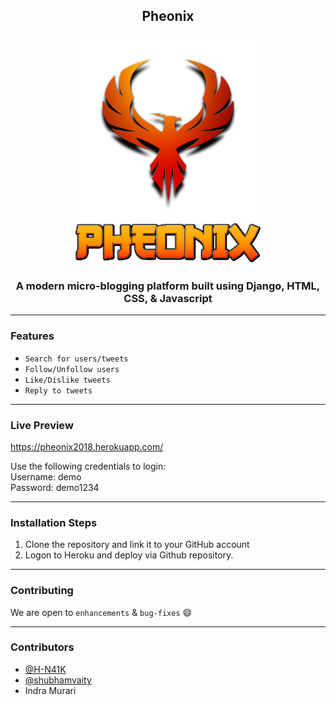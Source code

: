 <h2 align="center">Pheonix</h2>

<p align="center">
  <a href="" rel="noopener">
 <img width=300px src="./static/assets/img/Phoenix.png" alt="Pheonix-bird">
  <br>
 <img width=300px src="./static/assets/img/bird.png" alt="Pheonix-text">
  </a>
  
</p>

<h3 align="center">A modern micro-blogging platform built using Django, HTML, CSS, & Javascript</h3>

------------------------------------------
### Features

- `Search for users/tweets`
- `Follow/Unfollow users`
- `Like/Dislike tweets`
- `Reply to tweets`

------------------------------------------
### Live Preview

<a href="https://pheonix2018.herokuapp.com/" target="blank">https://pheonix2018.herokuapp.com/</a>

Use the following credentials to login:
<br> Username: demo 
<br> Password: demo1234

------------------------------------------
### Installation Steps

1. Clone the repository and link it to your GitHub account
2. Logon to Heroku and deploy via Github repository.

------------------------------------------
### Contributing

We are open to `enhancements` & `bug-fixes` :smile:  

------------------------------------------
### Contributors

- [@H-N41K](https://github.com/H-N41K)
- [@shubhamvaity](https://github.com/shubhamvaity)
- Indra Murari


